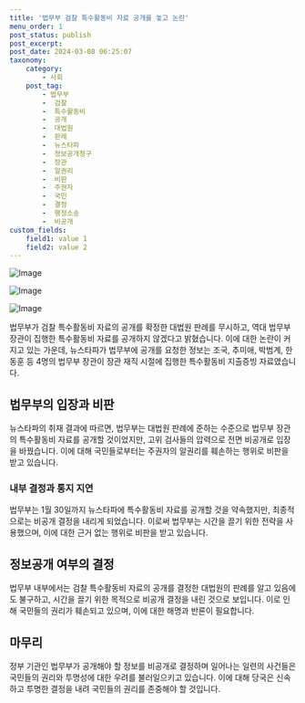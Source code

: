 ```yaml
---
title: '법무부 검찰 특수활동비 자료 공개를 놓고 논란'
menu_order: 1
post_status: publish
post_excerpt: 
post_date: 2024-03-08 06:25:07
taxonomy:
    category:
        - 사회
    post_tag:
        - 법무부
        -  검찰
        -  특수활동비
        -  공개
        -  대법원
        -  판례
        -  뉴스타파
        -  정보공개청구
        -  장관
        -  알권리
        -  비판
        -  주권자
        -  국민
        -  결정
        -  행정소송
        -  비공개
custom_fields:
    field1: value 1
    field2: value 2
---
```


![Image](https://imgnews.pstatic.net/image/607/2024/03/06/0000001893_002_20240306100601761.png?type=w647)

![Image](https://imgnews.pstatic.net/image/607/2024/03/06/0000001893_003_20240306100601856.png?type=w647)

![Image](https://imgnews.pstatic.net/image/607/2024/03/06/0000001893_004_20240306100601918.jpg?type=w647)

법무부가 검찰 특수활동비 자료의 공개를 확정한 대법원 판례를 무시하고, 역대 법무부 장관이 집행한 특수활동비 자료를 공개하지 않겠다고 밝혔습니다. 이에 대한 논란이 커지고 있는 가운데, 뉴스타파가 법무부에 공개를 요청한 정보는 조국, 추미애, 박범계, 한동훈 등 4명의 법무부 장관이 장관 재직 시절에 집행한 특수활동비 지출증빙 자료였습니다.
## 법무부의 입장과 비판
뉴스타파의 취재 결과에 따르면, 법무부는 대법원 판례에 준하는 수준으로 법무부 장관의 특수활동비 자료를 공개할 것이었지만, 고위 검사들의 압력으로 전면 비공개로 입장을 바꿨습니다. 이에 대해 국민들로부터는 주권자의 알권리를 훼손하는 행위로 비판을 받고 있습니다.
### 내부 결정과 통지 지연
법무부는 1월 30일까지 뉴스타파에 특수활동비 자료를 공개할 것을 약속했지만, 최종적으로는 비공개 결정을 내리게 되었습니다. 이로써 법무부는 시간을 끌기 위한 전략을 사용했으며, 이에 대한 근거 없는 행위로 비판을 받고 있습니다.
## 정보공개 여부의 결정
법무부 내부에서는 검찰 특수활동비 자료의 공개를 결정한 대법원의 판례를 알고 있음에도 불구하고, 시간을 끌기 위한 목적으로 비공개 결정을 내린 것으로 보입니다. 이로 인해 국민들의 권리가 훼손되고 있으며, 이에 대한 해명과 반론이 필요합니다.
## 마무리
정부 기관인 법무부가 공개해야 할 정보를 비공개로 결정하며 일어나는 일련의 사건들은 국민들의 권리와 투명성에 대한 우려를 불러일으키고 있습니다. 이에 대해 당국은 신속하고 투명한 결정을 내려 국민들의 권리를 존중해야 할 것입니다.
